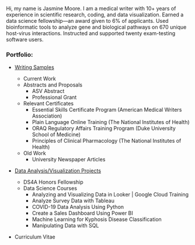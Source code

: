 Hi, my name is Jasmine Moore. I am a medical writer with 10+ years of experience in scientific research, coding, and data visualization. Earned a data science fellowship—an award given to 6% of applicants. Used bioinformatic tools to analyze gene and biological pathways on 670 unique host-virus interactions. Instructed and supported twenty exam-testing software users.

### Portfolio:

- [Writing Samples](https://jasmine-shanay.github.io/jasminemoore/writing/)
  - Current Work
  - Abstracts and Proposals
    - ASV Abstract
    - Professional Grant
  - Relevant Certificates
    - Essential Skills Certificate Program (American Medical Writers Association)
    - Plain Language Online Training (The National Institutes of Health)
    - ORAQ Regulatory Affairs Training Program (Duke University School of Medicine)
    - Principles of Clinical Pharmacology (The National Institutes of Health)
  - Old Work
    - University Newspaper Articles

- [Data Analysis/Visualization Projects](https://jasmine-shanay.github.io/jasminemoore/data/)
  - DS4A Honors Fellowship
  - Data Science Courses
    - Analyzing and Visualizing Data in Looker | Google Cloud Training
    - Analyze Survey Data with Tableau
    - COVID-19 Data Analysis Using Python
    - Create a Sales Dashboard Using Power BI
    - Machine Learning for Kyphosis Disease Classification
    - Manipulating Data with SQL

- Curriculum Vitae
